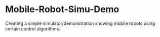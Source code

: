 # Mobile-Robot-Simu-Demo
Creating a simple simulator/demonstration showing mobile robots using certain control algorithms.
